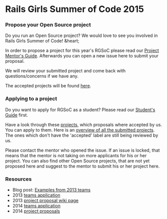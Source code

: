 
# Rails Girls Summer of Code 2015
### Propose your Open Source project

Do you run an Open Source project? We would love to see you involved in Rails
Girls Summer of Code! &heart;

In order to propose a project for this year's RGSoC please read our [Project Mentor's Guide](LINK). Afterwards you can open a new issue here to submit your proposal.

We will review your submitted project and come back with questions/concerns if we have any.

The accepted projects will be found [here](https://github.com/rails-girls-summer-of-code/projects/issues?q=is%3Aopen+is%3Aissue+label%3Aaccepted).


### Applying to a project 

Do you want to apply for RGSoC as a student? Please read our [Student's Guide](http://railsgirlssummerofcode.org/students/application/) first.

Have a look through these [projects](https://github.com/rails-girls-summer-of-code/projects/issues?q=is%3Aopen+is%3Aissue+label%3Aaccepted), which proposals where accepted by us. You can apply to them. Here is an [overview of all the submitted projects](https://github.com/rails-girls-summer-of-code/projects/issues). The ones which don't have the 'accepted' label are still being reviewed by us. 


Please contact the mentor who opened the issue. If an issue is locked, that means that the mentor is not taking on more applicants for his or her project. You can also find other Open Source projects, that are not yet proposed here and suggest to the mentor to submit his or her project here. 


### Resources

* Blog post: [Examples from 2013 teams](http://railsgirlssummerofcode.org/blog/where-to-start)
* 2013 [teams application](http://2013.teams.railsgirlssummerofcode.org/teams)
* 2013 [project proposal wiki page](https://github.com/rails-girls-summer-of-code/summer-of-code/wiki/Project-ideas)
* 2014 [teams application](http://2014.teams.railsgirlssummerofcode.org/teams)
* 2014 [project proposals](https://github.com/rails-girls-summer-of-code/projects-2014/)
